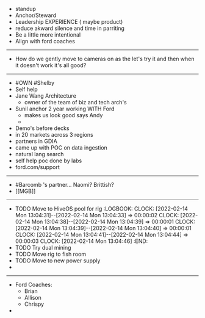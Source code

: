 - standup
- Anchor/Steward
- Leadership EXPERIENCE ( maybe product)
- reduce akward silence and time in parriting
- Be a little more intentional
- Align with ford coaches
- ---
- How do we gently move to cameras on as the let's try it and then when it doesn't work it's all good?
- ---
- #OWN #Shelby
- Self help
- Jane Wang Architecture
	- owner of the team of biz and tech arch's
- Sunil anchor 2 year working WITH Ford
	- makes us look good says Andy
	-
- Demo's before decks
- in 20 markets across 3 regions
- partners in GDIA
- came up with POC on data ingestion
- natural lang search
- self help poc done by labs
- ford.com/support
- ---
- #Barcomb 's partner... Naomi? Brittish?
- [[MGB]]
- ---
- TODO Move to HiveOS pool for rig
  :LOGBOOK:
  CLOCK: [2022-02-14 Mon 13:04:31]--[2022-02-14 Mon 13:04:33] =>  00:00:02
  CLOCK: [2022-02-14 Mon 13:04:38]--[2022-02-14 Mon 13:04:39] =>  00:00:01
  CLOCK: [2022-02-14 Mon 13:04:39]--[2022-02-14 Mon 13:04:40] =>  00:00:01
  CLOCK: [2022-02-14 Mon 13:04:41]--[2022-02-14 Mon 13:04:44] =>  00:00:03
  CLOCK: [2022-02-14 Mon 13:04:46]
  :END:
- TODO Try dual mining
- TODO Move rig to fish room
- TODO Move to new power supply
-
- ---
- Ford Coaches:
	- Brian
	- Allison
	- Chrispy
-